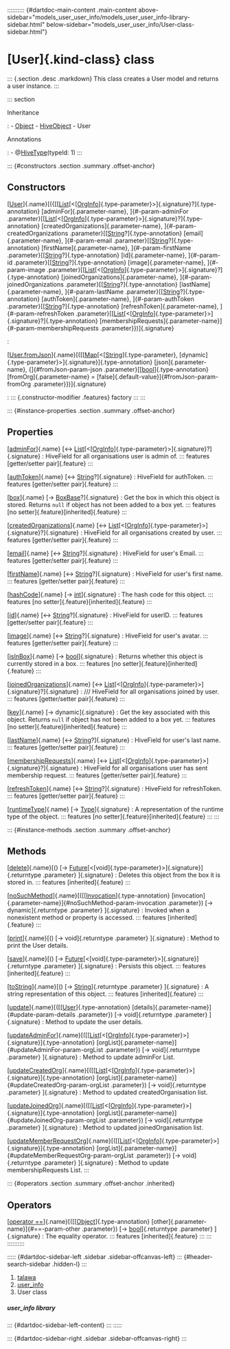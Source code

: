 :::::::::: {#dartdoc-main-content .main-content above-sidebar="models_user_user_info/models_user_user_info-library-sidebar.html" below-sidebar="models_user_user_info/User-class-sidebar.html"}
<div>

# [User]{.kind-class} class

</div>

::: {.section .desc .markdown}
This class creates a User model and returns a user instance.
:::

::: section

Inheritance

:   -   [Object](https://api.flutter.dev/flutter/dart-core/Object-class.html)
    -   [HiveObject](https://pub.dev/documentation/hive/2.2.3/hive/HiveObject-class.html)
    -   User

Annotations

:   -   @[HiveType](https://pub.dev/documentation/hive/2.2.3/hive/HiveType-class.html)(typeId:
        1)
:::

::: {#constructors .section .summary .offset-anchor}
## Constructors

[[User](../models_user_user_info/User/User.html)]{.name}[({[[[List](https://api.flutter.dev/flutter/dart-core/List-class.html)[\<[[OrgInfo](../models_organization_org_info/OrgInfo-class.html)]{.type-parameter}\>]{.signature}?]{.type-annotation} [adminFor]{.parameter-name}, ]{#-param-adminFor .parameter}[[[List](https://api.flutter.dev/flutter/dart-core/List-class.html)[\<[[OrgInfo](../models_organization_org_info/OrgInfo-class.html)]{.type-parameter}\>]{.signature}?]{.type-annotation} [createdOrganizations]{.parameter-name}, ]{#-param-createdOrganizations .parameter}[[[String](https://api.flutter.dev/flutter/dart-core/String-class.html)?]{.type-annotation} [email]{.parameter-name}, ]{#-param-email .parameter}[[[String](https://api.flutter.dev/flutter/dart-core/String-class.html)?]{.type-annotation} [firstName]{.parameter-name}, ]{#-param-firstName .parameter}[[[String](https://api.flutter.dev/flutter/dart-core/String-class.html)?]{.type-annotation} [id]{.parameter-name}, ]{#-param-id .parameter}[[[String](https://api.flutter.dev/flutter/dart-core/String-class.html)?]{.type-annotation} [image]{.parameter-name}, ]{#-param-image .parameter}[[[List](https://api.flutter.dev/flutter/dart-core/List-class.html)[\<[[OrgInfo](../models_organization_org_info/OrgInfo-class.html)]{.type-parameter}\>]{.signature}?]{.type-annotation} [joinedOrganizations]{.parameter-name}, ]{#-param-joinedOrganizations .parameter}[[[String](https://api.flutter.dev/flutter/dart-core/String-class.html)?]{.type-annotation} [lastName]{.parameter-name}, ]{#-param-lastName .parameter}[[[String](https://api.flutter.dev/flutter/dart-core/String-class.html)?]{.type-annotation} [authToken]{.parameter-name}, ]{#-param-authToken .parameter}[[[String](https://api.flutter.dev/flutter/dart-core/String-class.html)?]{.type-annotation} [refreshToken]{.parameter-name}, ]{#-param-refreshToken .parameter}[[[List](https://api.flutter.dev/flutter/dart-core/List-class.html)[\<[[OrgInfo](../models_organization_org_info/OrgInfo-class.html)]{.type-parameter}\>]{.signature}?]{.type-annotation} [membershipRequests]{.parameter-name}]{#-param-membershipRequests .parameter}})]{.signature}

:   

[[User.fromJson](../models_user_user_info/User/User.fromJson.html)]{.name}[([[[Map](https://api.flutter.dev/flutter/dart-core/Map-class.html)[\<[[String](https://api.flutter.dev/flutter/dart-core/String-class.html)]{.type-parameter}, [dynamic]{.type-parameter}\>]{.signature}]{.type-annotation} [json]{.parameter-name}, {]{#fromJson-param-json .parameter}[[[bool](https://api.flutter.dev/flutter/dart-core/bool-class.html)]{.type-annotation} [fromOrg]{.parameter-name} = [false]{.default-value}]{#fromJson-param-fromOrg .parameter}})]{.signature}

:   ::: {.constructor-modifier .features}
    factory
    :::
:::

::: {#instance-properties .section .summary .offset-anchor}
## Properties

[[adminFor](../models_user_user_info/User/adminFor.html)]{.name} [↔ [List](https://api.flutter.dev/flutter/dart-core/List-class.html)[\<[[OrgInfo](../models_organization_org_info/OrgInfo-class.html)]{.type-parameter}\>]{.signature}?]{.signature}
:   HiveField for all organisations user is admin of.
    ::: features
    [getter/setter pair]{.feature}
    :::

[[authToken](../models_user_user_info/User/authToken.html)]{.name} [↔ [String](https://api.flutter.dev/flutter/dart-core/String-class.html)?]{.signature}
:   HiveField for authToken.
    ::: features
    [getter/setter pair]{.feature}
    :::

[[box](https://pub.dev/documentation/hive/2.2.3/hive/HiveObjectMixin/box.html)]{.name} [→ [BoxBase](https://pub.dev/documentation/hive/2.2.3/hive/BoxBase-class.html)?]{.signature}
:   Get the box in which this object is stored. Returns `null` if object
    has not been added to a box yet.
    ::: features
    [no setter]{.feature}[inherited]{.feature}
    :::

[[createdOrganizations](../models_user_user_info/User/createdOrganizations.html)]{.name} [↔ [List](https://api.flutter.dev/flutter/dart-core/List-class.html)[\<[[OrgInfo](../models_organization_org_info/OrgInfo-class.html)]{.type-parameter}\>]{.signature}?]{.signature}
:   HiveField for all organisations created by user.
    ::: features
    [getter/setter pair]{.feature}
    :::

[[email](../models_user_user_info/User/email.html)]{.name} [↔ [String](https://api.flutter.dev/flutter/dart-core/String-class.html)?]{.signature}
:   HiveField for user\'s Email.
    ::: features
    [getter/setter pair]{.feature}
    :::

[[firstName](../models_user_user_info/User/firstName.html)]{.name} [↔ [String](https://api.flutter.dev/flutter/dart-core/String-class.html)?]{.signature}
:   HiveField for user\'s first name.
    ::: features
    [getter/setter pair]{.feature}
    :::

[[hashCode](https://api.flutter.dev/flutter/dart-core/Object/hashCode.html)]{.name} [→ [int](https://api.flutter.dev/flutter/dart-core/int-class.html)]{.signature}
:   The hash code for this object.
    ::: features
    [no setter]{.feature}[inherited]{.feature}
    :::

[[id](../models_user_user_info/User/id.html)]{.name} [↔ [String](https://api.flutter.dev/flutter/dart-core/String-class.html)?]{.signature}
:   HiveField for userID.
    ::: features
    [getter/setter pair]{.feature}
    :::

[[image](../models_user_user_info/User/image.html)]{.name} [↔ [String](https://api.flutter.dev/flutter/dart-core/String-class.html)?]{.signature}
:   HiveField for user\'s avatar.
    ::: features
    [getter/setter pair]{.feature}
    :::

[[isInBox](https://pub.dev/documentation/hive/2.2.3/hive/HiveObjectMixin/isInBox.html)]{.name} [→ [bool](https://api.flutter.dev/flutter/dart-core/bool-class.html)]{.signature}
:   Returns whether this object is currently stored in a box.
    ::: features
    [no setter]{.feature}[inherited]{.feature}
    :::

[[joinedOrganizations](../models_user_user_info/User/joinedOrganizations.html)]{.name} [↔ [List](https://api.flutter.dev/flutter/dart-core/List-class.html)[\<[[OrgInfo](../models_organization_org_info/OrgInfo-class.html)]{.type-parameter}\>]{.signature}?]{.signature}
:   /// HiveField for all organisations joined by user.
    ::: features
    [getter/setter pair]{.feature}
    :::

[[key](https://pub.dev/documentation/hive/2.2.3/hive/HiveObjectMixin/key.html)]{.name} [→ dynamic]{.signature}
:   Get the key associated with this object. Returns `null` if object
    has not been added to a box yet.
    ::: features
    [no setter]{.feature}[inherited]{.feature}
    :::

[[lastName](../models_user_user_info/User/lastName.html)]{.name} [↔ [String](https://api.flutter.dev/flutter/dart-core/String-class.html)?]{.signature}
:   HiveField for user\'s last name.
    ::: features
    [getter/setter pair]{.feature}
    :::

[[membershipRequests](../models_user_user_info/User/membershipRequests.html)]{.name} [↔ [List](https://api.flutter.dev/flutter/dart-core/List-class.html)[\<[[OrgInfo](../models_organization_org_info/OrgInfo-class.html)]{.type-parameter}\>]{.signature}?]{.signature}
:   HiveField for all organisations user has sent membership request.
    ::: features
    [getter/setter pair]{.feature}
    :::

[[refreshToken](../models_user_user_info/User/refreshToken.html)]{.name} [↔ [String](https://api.flutter.dev/flutter/dart-core/String-class.html)?]{.signature}
:   HiveField for refreshToken.
    ::: features
    [getter/setter pair]{.feature}
    :::

[[runtimeType](https://api.flutter.dev/flutter/dart-core/Object/runtimeType.html)]{.name} [→ [Type](https://api.flutter.dev/flutter/dart-core/Type-class.html)]{.signature}
:   A representation of the runtime type of the object.
    ::: features
    [no setter]{.feature}[inherited]{.feature}
    :::
:::

::: {#instance-methods .section .summary .offset-anchor}
## Methods

[[delete](https://pub.dev/documentation/hive/2.2.3/hive/HiveObjectMixin/delete.html)]{.name}[() [→ [Future](https://api.flutter.dev/flutter/dart-core/Future-class.html)[\<[void]{.type-parameter}\>]{.signature}]{.returntype .parameter} ]{.signature}
:   Deletes this object from the box it is stored in.
    ::: features
    [inherited]{.feature}
    :::

[[noSuchMethod](https://api.flutter.dev/flutter/dart-core/Object/noSuchMethod.html)]{.name}[([[[Invocation](https://api.flutter.dev/flutter/dart-core/Invocation-class.html)]{.type-annotation} [invocation]{.parameter-name}]{#noSuchMethod-param-invocation .parameter}) [→ dynamic]{.returntype .parameter} ]{.signature}
:   Invoked when a nonexistent method or property is accessed.
    ::: features
    [inherited]{.feature}
    :::

[[print](../models_user_user_info/User/print.html)]{.name}[() [→ void]{.returntype .parameter} ]{.signature}
:   Method to print the User details.

[[save](https://pub.dev/documentation/hive/2.2.3/hive/HiveObjectMixin/save.html)]{.name}[() [→ [Future](https://api.flutter.dev/flutter/dart-core/Future-class.html)[\<[void]{.type-parameter}\>]{.signature}]{.returntype .parameter} ]{.signature}
:   Persists this object.
    ::: features
    [inherited]{.feature}
    :::

[[toString](https://api.flutter.dev/flutter/dart-core/Object/toString.html)]{.name}[() [→ [String](https://api.flutter.dev/flutter/dart-core/String-class.html)]{.returntype .parameter} ]{.signature}
:   A string representation of this object.
    ::: features
    [inherited]{.feature}
    :::

[[update](../models_user_user_info/User/update.html)]{.name}[([[[User](../models_user_user_info/User-class.html)]{.type-annotation} [details]{.parameter-name}]{#update-param-details .parameter}) [→ void]{.returntype .parameter} ]{.signature}
:   Method to update the user details.

[[updateAdminFor](../models_user_user_info/User/updateAdminFor.html)]{.name}[([[[List](https://api.flutter.dev/flutter/dart-core/List-class.html)[\<[[OrgInfo](../models_organization_org_info/OrgInfo-class.html)]{.type-parameter}\>]{.signature}]{.type-annotation} [orgList]{.parameter-name}]{#updateAdminFor-param-orgList .parameter}) [→ void]{.returntype .parameter} ]{.signature}
:   Method to update adminFor List.

[[updateCreatedOrg](../models_user_user_info/User/updateCreatedOrg.html)]{.name}[([[[List](https://api.flutter.dev/flutter/dart-core/List-class.html)[\<[[OrgInfo](../models_organization_org_info/OrgInfo-class.html)]{.type-parameter}\>]{.signature}]{.type-annotation} [orgList]{.parameter-name}]{#updateCreatedOrg-param-orgList .parameter}) [→ void]{.returntype .parameter} ]{.signature}
:   Method to updated createdOrganisation list.

[[updateJoinedOrg](../models_user_user_info/User/updateJoinedOrg.html)]{.name}[([[[List](https://api.flutter.dev/flutter/dart-core/List-class.html)[\<[[OrgInfo](../models_organization_org_info/OrgInfo-class.html)]{.type-parameter}\>]{.signature}]{.type-annotation} [orgList]{.parameter-name}]{#updateJoinedOrg-param-orgList .parameter}) [→ void]{.returntype .parameter} ]{.signature}
:   Method to updated joinedOrganisation list.

[[updateMemberRequestOrg](../models_user_user_info/User/updateMemberRequestOrg.html)]{.name}[([[[List](https://api.flutter.dev/flutter/dart-core/List-class.html)[\<[[OrgInfo](../models_organization_org_info/OrgInfo-class.html)]{.type-parameter}\>]{.signature}]{.type-annotation} [orgList]{.parameter-name}]{#updateMemberRequestOrg-param-orgList .parameter}) [→ void]{.returntype .parameter} ]{.signature}
:   Method to update membershipRequests List.
:::

::: {#operators .section .summary .offset-anchor .inherited}
## Operators

[[operator ==](https://api.flutter.dev/flutter/dart-core/Object/operator_equals.html)]{.name}[([[[Object](https://api.flutter.dev/flutter/dart-core/Object-class.html)]{.type-annotation} [other]{.parameter-name}]{#==-param-other .parameter}) [→ [bool](https://api.flutter.dev/flutter/dart-core/bool-class.html)]{.returntype .parameter} ]{.signature}
:   The equality operator.
    ::: features
    [inherited]{.feature}
    :::
:::
::::::::::

::::: {#dartdoc-sidebar-left .sidebar .sidebar-offcanvas-left}
::: {#header-search-sidebar .hidden-l}
:::

1.  [talawa](../index.html)
2.  [user_info](../models_user_user_info/)
3.  User class

##### user_info library

::: {#dartdoc-sidebar-left-content}
:::
:::::

::: {#dartdoc-sidebar-right .sidebar .sidebar-offcanvas-right}
:::
